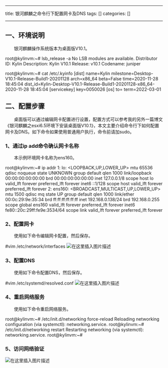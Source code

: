 
--- 
title:  银河麒麟之命令行下配置网卡及DNS 
tags: []
categories: [] 

---
## 一、环境说明

  银河麒麟操作系统版本为桌面版V10.1。

>  
 root@kylinvm:~# lsb_release -a No LSB modules are available. Distributor ID: Kylin Description: Kylin V10.1 Release: v10.1 Codename: juniper 


>  
 root@kylinvm:~# cat /etc/.kyinfo [dist] name=Kylin milestone=Desktop-V10.1-Release-Build1-20201128 arch=x86_64 beta=False time=2020-11-28 18:45:04 dist_id=Kylin-Desktop-V10.1-Release-Build1-20201128-x86_64-2020-11-28 18:45:04  [servicekey] key=0050026  [os] to= term=2022-03-01 


## 二、配置步骤

  桌面版可以通过编辑网卡配置进行设置，配置方式可以参考我的另外一篇博文《银河麒麟之esxi6.5环境下安装桌面版V10.1》，本文主要介绍命令行下如何配置网卡及DNS。如下命令如果使用普通用户执行，命令前请加sudo。

### 1、通过ip add命令确认网卡名称

  本示例环境网卡名称为ens160。

>  
 root@kylinvm:~# ip addr 1: lo: &lt;LOOPBACK,UP,LOWER_UP&gt; mtu 65536 qdisc noqueue state UNKNOWN group default qlen 1000 link/loopback 00:00:00:00:00:00 brd 00:00:00:00:00:00 inet 127.0.0.1/8 scope host lo valid_lft forever preferred_lft forever inet6 ::1/128 scope host valid_lft forever preferred_lft forever 2: ens160: &lt;BROADCAST,MULTICAST,UP,LOWER_UP&gt; mtu 1500 qdisc mq state UP group default qlen 1000 link/ether 00:0c:29:9e:35:34 brd ff:ff:ff:ff:ff:ff inet 192.168.0.138/24 brd 192.168.0.255 scope global ens160 valid_lft forever preferred_lft forever inet6 fe80::20c:29ff:fe9e:3534/64 scope link valid_lft forever preferred_lft forever 


### 2、配置网卡

  使用如下命令编辑网卡配置，然后保存。

>  
 #vim /etc/network/interfaces <img src="https://img-blog.csdnimg.cn/20210123205632202.png?x-oss-process=image/watermark,type_ZmFuZ3poZW5naGVpdGk,shadow_10,text_aHR0cHM6Ly9ibG9nLmNzZG4ubmV0L2NhcmVmcmVlMjAwNQ==,size_16,color_FFFFFF,t_70" alt="在这里插入图片描述"> 


### 3、配置DNS

  使用如下命令配置DNS，然后保存。

>  
 #vim /etc/systemd/resolved.conf <img src="https://img-blog.csdnimg.cn/20210123205951386.png?x-oss-process=image/watermark,type_ZmFuZ3poZW5naGVpdGk,shadow_10,text_aHR0cHM6Ly9ibG9nLmNzZG4ubmV0L2NhcmVmcmVlMjAwNQ==,size_16,color_FFFFFF,t_70" alt="在这里插入图片描述"> 


### 4、重启网络服务

  使用如下命令重启网络服务。

>  
 root@kylinvm:~# /etc/init.d/networking force-reload Reloading networking configuration (via systemctl): networking.service. root@kylinvm:~# /etc/init.d/networking restart Restarting networking (via systemctl): networking.service. root@kylinvm:~# 


### 5、访问网络验证

<img src="https://img-blog.csdnimg.cn/2021012321051920.png?x-oss-process=image/watermark,type_ZmFuZ3poZW5naGVpdGk,shadow_10,text_aHR0cHM6Ly9ibG9nLmNzZG4ubmV0L2NhcmVmcmVlMjAwNQ==,size_16,color_FFFFFF,t_70" alt="在这里插入图片描述">
